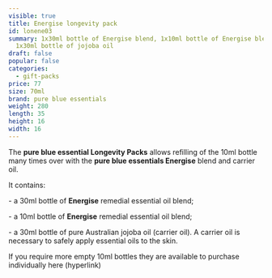 ```yaml
---
visible: true
title: Energise longevity pack
id: lonene03
summary: 1x30ml bottle of Energise blend, 1x10ml bottle of Energise blend,
  1x30ml bottle of jojoba oil
draft: false
popular: false
categories:
  - gift-packs
price: 77
size: 70ml
brand: pure blue essentials
weight: 280
length: 35
height: 16
width: 16
---
```

The **pure blue essential Longevity Packs** allows refilling of the 10ml bottle many times over with the **pure blue essentials Energise** blend and carrier oil. 

It contains:

\- a 30ml bottle of **Energise** remedial essential oil blend;

\- a 10ml bottle of **Energise** remedial essential oil blend;

\- a 30ml bottle of pure Australian jojoba oil (carrier oil). A carrier oil is necessary to safely apply essential oils to the skin.

If you require more empty 10ml bottles they are available to purchase individually here (hyperlink)